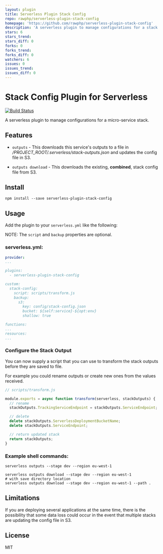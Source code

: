 ```yaml
---
layout: plugin
title: Serverless Plugin Stack Config
repo: rawphp/serverless-plugin-stack-config
homepage: 'https://github.com/rawphp/serverless-plugin-stack-config'
description: 'A serverless plugin to manage configurations for a stack across micro-services.'
stars: 6
stars_trend: 
stars_diff: 0
forks: 0
forks_trend: 
forks_diff: 0
watchers: 6
issues: 0
issues_trend: 
issues_diff: 0
---
```



# Stack Config Plugin for Serverless

[![Build Status](https://travis-ci.org/rawphp/serverless-plugin-stack-config.svg?branch=master)](https://travis-ci.org/rawphp/serverless-plugin-stack-config)

A serverless plugin to manage configurations for a micro-service stack.

## Features

* `outputs` - This downloads this service's outputs to a file in */PROJECT_ROOT/.serverless/stack-outputs.json* and updates the config file in S3.

* `outputs download` - This downloads the existing, **combined**, stack config file from S3.

## Install

```shell
npm install --save serverless-plugin-stack-config
```

## Usage

Add the plugin to your `serverless.yml` like the following:

NOTE: The `script` and `backup` properties are optional.

### serverless.yml:
```yaml
provider:
...

plugins:
  - serverless-plugin-stack-config

custom:
  stack-config:
    script: scripts/transform.js
    backup:
      s3:
        key: config/stack-config.json
        bucket: ${self:service}-${opt:env}
        shallow: true

functions:
...
resources:
...
```

### Configure the Stack Output

You can now supply a script that you can use to transform the stack outputs before they are saved to file.

For example you could rename outputs or create new ones from the values received.

```js
// scripts/transform.js

module.exports = async function transform(serverless, stackOutputs) {
  // rename
  stackOutputs.TrackingServiceEndpoint = stackOutputs.ServiceEndpoint;

  // delete
  delete stackOutputs.ServerlessDeploymentBucketName;
  delete stackOutputs.ServiceEndpoint;

  // return updated stack
  return stackOutputs;
}
```

### Example shell commands:
```shell
serverless outputs --stage dev --region eu-west-1

serverless outputs download --stage dev --region eu-west-1
# with save directory location
serverless outputs download --stage dev --region eu-west-1 --path .
```

## Limitations

If you are deploying several applications at the same time, there is the possibility that some data loss could occur in the event that multiple stacks are updating the config file in S3.

## License

MIT
